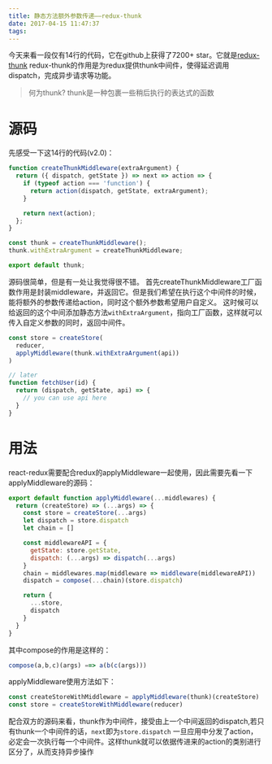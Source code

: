 ```yaml
---
title: 静态方法额外参数传递——redux-thunk
date: 2017-04-15 11:47:37
tags:
---
```


今天来看一段仅有14行的代码，它在github上获得了7200+ star。它就是[redux-thunk](https://github.com/gaearon/redux-thunk)
redux-thunk的作用是为redux提供thunk中间件，使得延迟调用dispatch，完成异步请求等功能。

> 何为thunk?
thunk是一种包裹一些稍后执行的表达式的函数

# 源码
先感受一下这14行的代码(v2.0)：
```js
function createThunkMiddleware(extraArgument) {
  return ({ dispatch, getState }) => next => action => {
    if (typeof action === 'function') {
      return action(dispatch, getState, extraArgument);
    }

    return next(action);
  };
}

const thunk = createThunkMiddleware();
thunk.withExtraArgument = createThunkMiddleware;

export default thunk;
```

源码很简单，但是有一处让我觉得很不错。
首先createThunkMiddleware工厂函数作用是封装middleware，并返回它。但是我们希望在执行这个中间件的时候，能将额外的参数传递给action，同时这个额外参数希望用户自定义。
这时候可以给返回的这个中间添加静态方法`withExtraArgument`，指向工厂函数，这样就可以传入自定义参数的同时，返回中间件。

```js
const store = createStore(
  reducer,
  applyMiddleware(thunk.withExtraArgument(api))
)

// later
function fetchUser(id) {
  return (dispatch, getState, api) => {
    // you can use api here
  }
}
```


# 用法
react-redux需要配合redux的applyMiddleware一起使用，因此需要先看一下applyMiddleware的源码：
```js
export default function applyMiddleware(...middlewares) {
  return (createStore) => (...args) => {
    const store = createStore(...args)
    let dispatch = store.dispatch
    let chain = []

    const middlewareAPI = {
      getState: store.getState,
      dispatch: (...args) => dispatch(...args)
    }
    chain = middlewares.map(middleware => middleware(middlewareAPI))
    dispatch = compose(...chain)(store.dispatch)

    return {
      ...store,
      dispatch
    }
  }
}
```
其中compose的作用是这样的：
```js
compose(a,b,c)(args) ==> a(b(c(args)))
```
applyMiddleware使用方法如下：
```js
const createStoreWithMiddleware = applyMiddleware(thunk)(createStore)
const store = createStoreWithMiddleware(reducer)
```
配合双方的源码来看，thunk作为中间件，接受由上一个中间返回的dispatch,若只有thunk一个中间件的话，`next`即为`store.dispatch`
一旦应用中分发了action，必定会一次执行每一个中间件。这样thunk就可以依据传进来的action的类别进行区分了，从而支持异步操作
